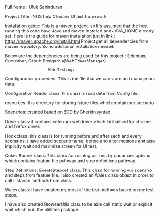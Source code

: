 Full Name : Ufuk Sahinduran

Project Title : NHS help Checker UI test framework

Installation guide: This is a maven project. so It's assumed that the host running this code have Java and maven
installed and JAVA_HOME already set. Here is the guide for maven installation just in 
link : https://maven.apache.org/install.html Project get all dependencies from maven repository. 
So no additional installation needed.

Below are the dependencies are being used for this project :
Selenium, Cucumber, Github Bonigarcia(WebDriverManager)


                        Web Testing:
Comfiguration.properties: This is the file that we can store and manage our data.

Configuration Reader class: this class is read data from Config file.

recources: this directory for storing fature files which contain our scenario

Scenarios: created based on BDD by Gherkin syntax

Driver class: it contains selenium webdriver which I initialised for chrome and firefox driver.

Hook class: this class is for running before and after each and every scenarios. 
I have added scenario name, before and after methods and also implicity wait and maximize screen for UI test.

Cukes Runner class: This class for running our test by cucumber options which contains 
feature file pathway and step definitions pathway.

Step Definitions: EventsStepdef class: This class for running our scenario and steps from feature file. I also
created an Wales class object in order to call instance methods from class.

Wales class: I have created my most of the test methods based on my test steps.

I have also created BrowserUtils class to be able call static wait or explicit wait  which is in the utillities package.

                       

